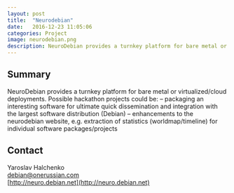 ```yaml
---
layout: post
title:  "Neurodebian"
date:   2016-12-23 11:05:06
categories: Project
image: neurodebian.png
description: NeuroDebian provides a turnkey platform for bare metal or virtualized/cloud deployments.
---
```

## Summary
NeuroDebian provides a turnkey platform for bare metal or virtualized/cloud deployments. Possible hackathon projects could be: – packaging an interesting software for ultimate quick dissemination and integration with the largest software distribution (Debian) – enhancements to the neurodebian website, e.g. extraction of statistics (worldmap/timeline) for individual software packages/projects


## Contact  
Yaroslav Halchenko  
[debian@onerussian.com](mailto:debian@onerussian.com)  
[http://neuro.debian.net](http://neuro.debian.net)  
